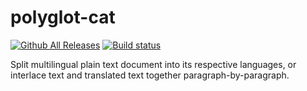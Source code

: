 # polyglot-cat

[![Github All Releases](https://img.shields.io/github/downloads/dennis97519/polyglot/total.svg)](https://github.com/dennis97519/polyglot-cat/releases)
[![Build status](https://travis-ci.org/dennis97519/polyglot-cat.svg?branch=master)](https://travis-ci.org/dennis97519/polyglot-cat/)

Split multilingual plain text document into its respective languages, or interlace text and translated text together paragraph-by-paragraph.
